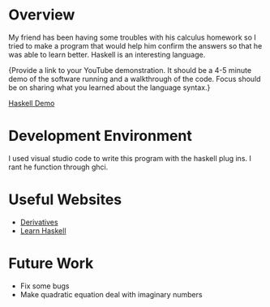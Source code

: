 # Overview

My friend has been having some troubles with his calculus homework so I tried to make a program that would help him confirm the answers so that he was able to learn better. Haskell is an interesting language.

{Provide a link to your YouTube demonstration.  It should be a 4-5 minute demo of the software running and a walkthrough of the code.  Focus should be on sharing what you learned about the language syntax.}

[Haskell Demo](http://youtube.link.goes.here)

# Development Environment

I used visual studio code to write this program with the haskell plug ins. I rant he function through ghci.

# Useful Websites

* [Derivatives](http://hyperphysics.phy-astr.gsu.edu/hbase/Math/derfunc.html#c1)
* [Learn Haskell](http://learnyouahaskell.com/chapters)

# Future Work

* Fix some bugs
* Make quadratic equation deal with imaginary numbers
